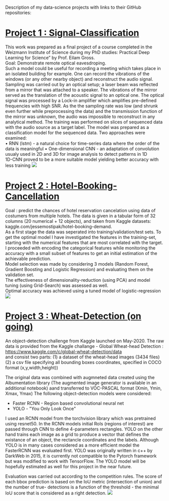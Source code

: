 Description of my data-science projects with links to their GitHub repositories:
# [Project 1 : Signal-Classification](https://github.com/omrigo5/Signal-Classification)
This work was prepared as a final project of a course completed in the Weizmann Institute of Science during my PhD studies: Practical Deep Learning for Science” by Prof. Eilam Gross.  
Goal: Demonstrate remote optical eavesdroping.  
Such a model could be useful for recording a meeting which takes place in an isolated building for example. One can record the vibrations of the windows (or any other nearby object) and reconstruct the audio signal.  
Sampling was carried out by an optical setup; a laser beam was reflected from a mirror that was attached to a speaker. The vibrations of the mirror served as the translation of the acoustic signal to an optical one. The optical signal was processed by a Lock-in amplifier which amplifies pre-defined frequencies with high SNR. As the the sampling rate was low (and shrunk even further while preprocessing the data) and the transmission function of the mirror was unknown, the audio was impossible to reconstruct in any analytical method.
The training was performed on slices of sequenced data with the audio source as a target label. The model was prepared as a classification model for the sequenced data. Two approaches were examined:  
•	RNN (lstm) - a natural choice for time-series data where the order of the data is meaningful
•	One-dimensional CNN - an adaptation of convolution usualy used in 2D and 3D for image analysis to detect patterns in 1D  
1D-CNN proved to be a more suitable model yielding better accuracy with less training
![](https://github.com/omrigo5/Portfolio-Omri-Goldberg/blob/master/Images/cv%20figure.png?raw=true)


# [Project 2 : Hotel-Booking-Cancellation](https://github.com/omrigo5/Hotel-Booking-Cancellation)
Goal : predict the chances of hotel reservation cancelation using data of costumers from multiple hotels. The data is given in a tabular form of 32 columns (20 numerical + 12 objects), and taken from Kaggle datasets: kaggle.com/jessemostipak/hotel-booking-demand.  
As a first stage the data was seperated into training/validation/test sets. To get the optimal model I have investigated the features in the training-set, starting with the numerical features that are most correlated with the target. I proceeded with encoding the categorical features while monitoring the accuracy with a small subset of features to get an initial estimation of the achievable prediction.  
Model selection was made by considering 3 models (Random Forest, Gradient Boosting and Logistic Regression) and evaluating them on the validation set.   
The effectiveness of dimensionality-reduction (using PCA) and model tuning (using Grid-Search) was assessed as well.  
Optimal accuracy was achieved using a tuned model of logistic-regression 
![](https://github.com/omrigo5/Portfolio-Omri-Goldberg/blob/master/Images/combined.png?raw=true)  

# [Project 3 : Wheat-Detection (on going)](https://github.com/omrigo5/Wheat-Detection)
An object-detection challenge from Kaggle launched on May-2020. 
The raw data is provided from the Kaggle challange - Global Wheat-head Detection :  
https://www.kaggle.com/c/global-wheat-detection/data  
and consist two parts:
(1) a dataset of the wheat-head images (3434 files)
(2) a csv file specifying all bounding boxes coordinates, specified in COCO format (x,y,width,height))

The original data was combined with augmneted data created using the Albumentation library (The augmented image generator is available in an additional notebook) aand transferred to VOC-PASCAL format (Xmin, Ymin, Xmax, Ymax)
The following object-detection models were considered:
- Faster RCNN - Region based convolutional neural net
- YOLO - "You Only Look Once"  

I used an RCNN model from the torchvision library which was pretrained using resnet50. In the RCNN models initial RoIs (regions of interest) are passed through CNN to define 4-parameters rectangles. YOLO on the other hand trains each image as a grid to produce a vector that defines the existance of an object, the rectancle coordinates and the labels.
Although YOLO is in many cases considered as a more efficient model the FasterRCNN was evaluated first. YOLO was originally written in c++ by DarkWeb in 2015, it is currently not compatible to the Pytorch framework but was modified to work with TensorFlow. The YOLO model will be hopefully estimated as well for this project in the near future.

Evaluation was carried out according to the competition rules. The score of each bbox prediction is based on the IoU metric (intersection of union) and the number of true- detections is a function of the threshold - the minimal IoU score that is considered as a right detection. 
![](https://github.com/omrigo5/Portfolio-Omri-Goldberg/blob/master/Images/publish-1.png?raw=true)
